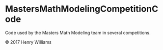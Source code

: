 # MastersMathModelingCompetitionCode
Code used by the Masters Math Modeling team in several competitions.

&copy; 2017 Henry Williams
